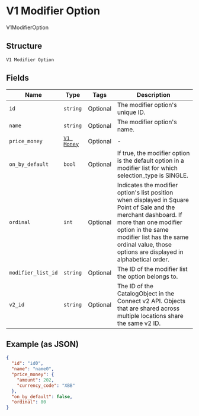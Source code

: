 
# V1 Modifier Option

V1ModifierOption

## Structure

`V1 Modifier Option`

## Fields

| Name | Type | Tags | Description |
|  --- | --- | --- | --- |
| `id` | `string` | Optional | The modifier option's unique ID. |
| `name` | `string` | Optional | The modifier option's name. |
| `price_money` | [`V1 Money`](/doc/models/v1-money.md) | Optional | - |
| `on_by_default` | `bool` | Optional | If true, the modifier option is the default option in a modifier list for which selection_type is SINGLE. |
| `ordinal` | `int` | Optional | Indicates the modifier option's list position when displayed in Square Point of Sale and the merchant dashboard. If more than one modifier option in the same modifier list has the same ordinal value, those options are displayed in alphabetical order. |
| `modifier_list_id` | `string` | Optional | The ID of the modifier list the option belongs to. |
| `v2_id` | `string` | Optional | The ID of the CatalogObject in the Connect v2 API. Objects that are shared across multiple locations share the same v2 ID. |

## Example (as JSON)

```json
{
  "id": "id0",
  "name": "name0",
  "price_money": {
    "amount": 202,
    "currency_code": "XBB"
  },
  "on_by_default": false,
  "ordinal": 80
}
```

